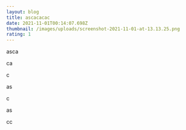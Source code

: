 ```yaml
---
layout: blog
title: ascacacac
date: 2021-11-01T00:14:07.698Z
thumbnail: /images/uploads/screenshot-2021-11-01-at-13.13.25.png
rating: 1
---
```

asca

ca

c

as

c

as

cc